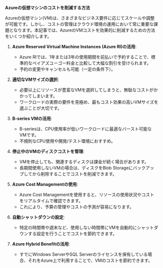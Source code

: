 **Azureの仮想マシンのコストを削減する方法**

Azureの仮想マシン(VM)は、さまざまなビジネス要件に応じてスケールや調整が可能です。しかし、コストの管理はクラウド環境の運用において常に重要な課題となります。本記事では、AzureのVMコストを効果的に削減するための方法をいくつか紹介します。

1. **Azure Reserved Virtual Machine Instances (Azure RI)の活用**:
   - Azure RIでは、1年または3年の使用期間を前払いで予約することで、標準的なペイアズユーゴー料金と比較して大幅な割引を受けられます。
   - 予約の変更やキャンセルも可能（一定の条件下）。

2. **適切なVMサイズの選択**:
   - 必要以上にリソースが豊富なVMを選択してしまうと、無駄なコストがかかってしまいます。
   - ワークロードの実際の要件を見極め、最もコスト効果の高いVMサイズを選ぶことが大切です。

3. **B-series VMの活用**:
   - B-seriesは、CPU使用率が低いワークロードに最適なバースト可能なVMです。
   - 不規則なCPU使用や開発/テスト環境におすすめ。

4. **停止中のVMのディスクコストを管理**:
   - VMを停止しても、関連するディスクは課金が続く場合があります。
   - 長期間使用しないVMの場合は、ディスクをBlob Storageにバックアップしてから削除することでコストを削減できます。

5. **Azure Cost Managementの使用**:
   - Azure Cost Managementを使用すると、リソースの使用状況やコストをリアルタイムで確認できます。
   - これにより、予算の管理やコストの予測が容易になります。

6. **自動シャットダウンの設定**:
   - 特定の時間帯や週末など、使用しない時間帯にVMを自動的にシャットダウンする設定を行うことでコストを節約できます。

7. **Azure Hybrid Benefitの活用**:
   - すでにWindows ServerやSQL Serverのライセンスを保有している場合、それをAzure上で利用することで、VMのコストを節約できます。